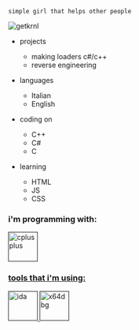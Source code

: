
                                                 
                                                 
    simple girl that helps other people





<p align="left"> <img src="https://komarev.com/ghpvc/?username=getkrnl&label=Profile%20views&color=0e75b6&style=flat" alt="getkrnl" /> </p>

- projects
  - making loaders c#/c++
  - reverse engineering
  




- languages
  - Italian
  - English

- coding on
  - C++ 
  - C#
  - C
 
- learning
   - HTML
   - JS
   - CSS

<h3 align="left">i'm programming with:</h3>
<p align="left"> <a href="" target="_blank"> <a href="" target="_blank"> <img src="https://visualstudio.microsoft.com/wp-content/uploads/2021/10/Product-Icon.svg" alt="cplusplus" width="60" height="60"/> <a href="" target="_blank"> <a href="" target="_blank"> <p align="left"> 
<h3 align="left">tools that i'm using:</h3>
<p align="left"> <a href="" target="_blank"> <img src="https://avatars.mds.yandex.net/get-entity_search/4964907/555902968/S122x122Fit_2x" alt="ida" width="60" height="60"/> <a href="" target="_blank"> <img src="https://pbs.twimg.com/profile_images/923303365974593536/jP926AXC_400x400.jpg" alt="x64dbg" width="60" height="60"/> <a href="" target="_blank"> <p align="left"> 

